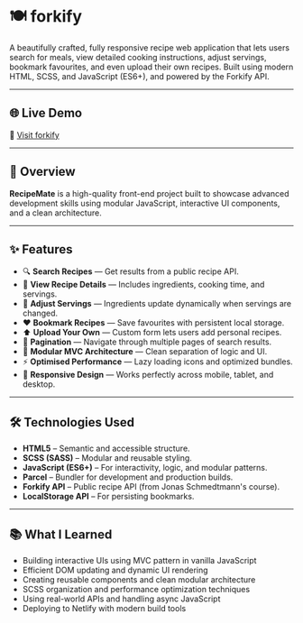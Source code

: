 # 🍽️ forkify

A beautifully crafted, fully responsive recipe web application that lets users search for meals, view detailed cooking instructions, adjust servings, bookmark favourites, and even upload their own recipes. Built using modern HTML, SCSS, and JavaScript (ES6+), and powered by the Forkify API.

---

## 🌐 Live Demo  
🔗 [Visit forkify](https://forkify-bazaib.netlify.app)

---

## 📸 Overview

**RecipeMate** is a high-quality front-end project built to showcase advanced development skills using modular JavaScript, interactive UI components, and a clean architecture.

---

## ✨ Features

- 🔍 **Search Recipes** — Get results from a public recipe API.
- 📖 **View Recipe Details** — Includes ingredients, cooking time, and servings.
- 🔁 **Adjust Servings** — Ingredients update dynamically when servings are changed.
- ❤️ **Bookmark Recipes** — Save favourites with persistent local storage.
- ⬆️ **Upload Your Own** — Custom form lets users add personal recipes.
- 📄 **Pagination** — Navigate through multiple pages of search results.
- 🎯 **Modular MVC Architecture** — Clean separation of logic and UI.
- ⚡ **Optimised Performance** — Lazy loading icons and optimized bundles.
- 📱 **Responsive Design** — Works perfectly across mobile, tablet, and desktop.

---

## 🛠️ Technologies Used

- **HTML5** – Semantic and accessible structure.
- **SCSS (SASS)** – Modular and reusable styling.
- **JavaScript (ES6+)** – For interactivity, logic, and modular patterns.
- **Parcel** – Bundler for development and production builds.
- **Forkify API** – Public recipe API (from Jonas Schmedtmann's course).
- **LocalStorage API** – For persisting bookmarks.

---

## 📚 What I Learned

- Building interactive UIs using MVC pattern in vanilla JavaScript
- Efficient DOM updating and dynamic UI rendering
- Creating reusable components and clean modular architecture
- SCSS organization and performance optimization techniques
- Using real-world APIs and handling async JavaScript
- Deploying to Netlify with modern build tools
